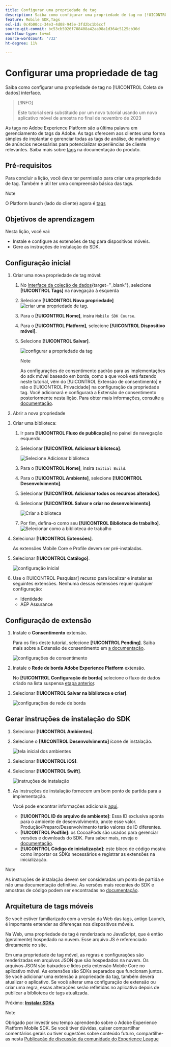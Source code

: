 ```yaml
---
title: Configurar uma propriedade de tag
description: Saiba como configurar uma propriedade de tag no [!UICONTROL Coleta de dados] interface.
feature: Mobile SDK,Tags
exl-id: 0c4b00cc-34e3-4d08-945e-3fd2bc1b6ccf
source-git-commit: bc53cb5926f708408a42aa98a1d364c5125cb36d
workflow-type: tm+mt
source-wordcount: '732'
ht-degree: 11%

---
```


# Configurar uma propriedade de tag

Saiba como configurar uma propriedade de tag no [!UICONTROL Coleta de dados] interface.

>[!INFO]
>
> Este tutorial será substituído por um novo tutorial usando um novo aplicativo móvel de amostra no final de novembro de 2023

As tags no Adobe Experience Platform são a última palavra em gerenciamento de tags da Adobe. As tags oferecem aos clientes uma forma simples de implantar e gerenciar todas as tags de análise, de marketing e de anúncios necessárias para potencializar experiências de cliente relevantes. Saiba mais sobre [tags](https://experienceleague.adobe.com/docs/experience-platform/tags/home.html?lang=pt-BR) na documentação do produto.

## Pré-requisitos

Para concluir a lição, você deve ter permissão para criar uma propriedade de tag. Também é útil ter uma compreensão básica das tags.

>[!NOTE]
>
> O Platform launch (lado do cliente) agora é [tags](https://experienceleague.adobe.com/docs/experience-platform/tags/home.html?lang=pt-BR)

## Objetivos de aprendizagem

Nesta lição, você vai:

* Instale e configure as extensões de tag para dispositivos móveis.
* Gere as instruções de instalação do SDK.

## Configuração inicial

1. Criar uma nova propriedade de tag móvel:
   1. No [Interface da coleção de dados](https://experience.adobe.com/br/data-collection/){target="_blank"}, selecione **[!UICONTROL Tags]** na navegação à esquerda
   1. Selecione **[!UICONTROL Nova propriedade]**
      ![criar uma propriedade de tag](assets/mobile-tags-new-property.png).
   1. Para o **[!UICONTROL Nome]**, insira `Mobile SDK Course`.
   1. Para o **[!UICONTROL Platform]**, selecione **[!UICONTROL Dispositivo móvel]**.
   1. Selecione **[!UICONTROL Salvar]**.

      ![configurar a propriedade da tag](assets/mobile-tags-property-config.png)

      >[!NOTE]
      >
      > As configurações de consentimento padrão para as implementações do sdk móvel baseado em borda, como a que você está fazendo neste tutorial, vêm do [!UICONTROL Extensão de consentimento] e não o [!UICONTROL Privacidade] na configuração da propriedade tag. Você adicionará e configurará a Extensão de consentimento posteriormente nesta lição. Para obter mais informações, consulte [a documentação](https://developer.adobe.com/client-sdks/documentation/privacy-and-gdpr/).


1. Abrir a nova propriedade
1. Criar uma biblioteca:

   1. Ir para **[!UICONTROL Fluxo de publicação]** no painel de navegação esquerdo.
   1. Selecionar **[!UICONTROL Adicionar biblioteca]**.

      ![Selecione Adicionar biblioteca](assets/mobile-tags-create-library.png)

   1. Para o **[!UICONTROL Nome]**, insira `Initial Build`.
   1. Para o **[!UICONTROL Ambiente]**, selecione **[!UICONTROL Desenvolvimento]**.
   1. Selecionar  **[!UICONTROL Adicionar todos os recursos alterados]**.
   1. Selecionar **[!UICONTROL Salvar e criar no desenvolvimento]**.

      ![Criar a biblioteca](assets/mobile-tags-save-library.png)

   1. Por fim, defina-o como seu **[!UICONTROL Biblioteca de trabalho]**.
      ![Selecionar como a biblioteca de trabalho](assets/mobile-tags-working-library.png)
1. Selecionar **[!UICONTROL Extensões]**.

   As extensões Mobile Core e Profile devem ser pré-instaladas.

1. Selecionar **[!UICONTROL Catálogo]**.

   ![configuração inicial](assets/mobile-tags-starting.png)

1. Use o [!UICONTROL Pesquisar] recurso para localizar e instalar as seguintes extensões. Nenhuma dessas extensões requer qualquer configuração:
   * Identidade
   * AEP Assurance

## Configuração de extensão

1. Instale o **Consentimento** extensão.

   Para os fins deste tutorial, selecione **[!UICONTROL Pending]**. Saiba mais sobre a Extensão de consentimento em [a documentação](https://developer.adobe.com/client-sdks/documentation/consent-for-edge-network/).

   ![configurações de consentimento](assets/mobile-tags-extension-consent.png)

1. Instale o **Rede de borda Adobe Experience Platform** extensão.

   No **[!UICONTROL Configuração de borda]** selecione o fluxo de dados criado na lista suspensa [etapa anterior](create-datastream.md).

1. Selecionar **[!UICONTROL Salvar na biblioteca e criar]**.

   ![configurações de rede de borda](assets/mobile-tags-extension-edge.png)


## Gerar instruções de instalação do SDK

1. Selecionar **[!UICONTROL Ambientes]**.

1. Selecione o **[!UICONTROL Desenvolvimento]** ícone de instalação.

   ![tela inicial dos ambientes](assets/mobile-tags-environments.png)

1. Selecionar **[!UICONTROL iOS]**.

1. Selecionar **[!UICONTROL Swift]**.

   ![instruções de instalação](assets/mobile-tags-install-instructions.png)

1. As instruções de instalação fornecem um bom ponto de partida para a implementação.

   Você pode encontrar informações adicionais [aqui](https://developer.adobe.com/client-sdks/documentation/getting-started/get-the-sdk/).

   * **[!UICONTROL ID do arquivo de ambiente]**: Essa ID exclusiva aponta para o ambiente de desenvolvimento, anote esse valor. Produção/Preparo/Desenvolvimento terão valores de ID diferentes.
   * **[!UICONTROL Podfile]**: os CocoaPods são usados para gerenciar versões e downloads do SDK. Para saber mais, reveja o [documentação](https://cocoapods.org/).
   * **[!UICONTROL Código de inicialização]**: este bloco de código mostra como importar os SDKs necessários e registrar as extensões na inicialização.

>[!NOTE]
>As instruções de instalação devem ser consideradas um ponto de partida e não uma documentação definitiva. As versões mais recentes do SDK e amostras de código podem ser encontradas no [documentação](https://developer.adobe.com/client-sdks/documentation/).

## Arquitetura de tags móveis

Se você estiver familiarizado com a versão da Web das tags, antigo Launch, é importante entender as diferenças nos dispositivos móveis.

Na Web, uma propriedade de tag é renderizada no JavaScript, que é então (geralmente) hospedado na nuvem. Esse arquivo JS é referenciado diretamente no site.

Em uma propriedade de tag móvel, as regras e configurações são renderizadas em arquivos JSON que são hospedados na nuvem. Os arquivos JSON são baixados e lidos pela extensão Mobile Core no aplicativo móvel. As extensões são SDKs separados que funcionam juntos. Se você adicionar uma extensão à propriedade da tag, também deverá atualizar o aplicativo. Se você alterar uma configuração de extensão ou criar uma regra, essas alterações serão refletidas no aplicativo depois de publicar a biblioteca de tags atualizada.

Próximo: **[Instalar SDKs](install-sdks.md)**

>[!NOTE]
>
>Obrigado por investir seu tempo aprendendo sobre o Adobe Experience Platform Mobile SDK. Se você tiver dúvidas, quiser compartilhar comentários gerais ou tiver sugestões sobre conteúdo futuro, compartilhe-as nesta [Publicação de discussão da comunidade do Experience League](https://experienceleaguecommunities.adobe.com/t5/adobe-experience-platform-data/tutorial-discussion-implement-adobe-experience-cloud-in-mobile/td-p/443796)